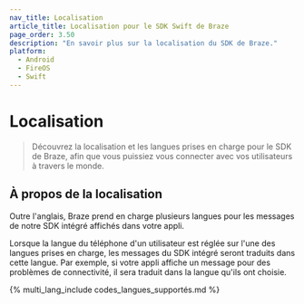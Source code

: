 ```yaml
---
nav_title: Localisation
article_title: Localisation pour le SDK Swift de Braze
page_order: 3.50
description: "En savoir plus sur la localisation du SDK de Braze."
platform:
  - Android
  - FireOS
  - Swift
---
```


# Localisation

> Découvrez la localisation et les langues prises en charge pour le SDK de Braze, afin que vous puissiez vous connecter avec vos utilisateurs à travers le monde.

## À propos de la localisation

Outre l'anglais, Braze prend en charge plusieurs langues pour les messages de notre SDK intégré affichés dans votre appli.

Lorsque la langue du téléphone d'un utilisateur est réglée sur l'une des langues prises en charge, les messages du SDK intégré seront traduits dans cette langue. Par exemple, si votre appli affiche un message pour des problèmes de connectivité, il sera traduit dans la langue qu'ils ont choisie.

{% multi_lang_include codes_langues_supportés.md %}
